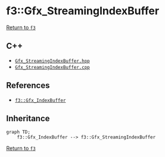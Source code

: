 # f3::Gfx_StreamingIndexBuffer

[Return to `f3`](/docs/f3.md)

## C++

- [`Gfx_StreamingIndexBuffer.hpp`](/src/f3/Gfx_StreamingIndexBuffer.hpp)
- [`Gfx_StreamingIndexBuffer.cpp`](/src/f3/Gfx_StreamingIndexBuffer.cpp)

## References

- [`f3::Gfx_IndexBuffer`](/docs/f3/Gfx_IndexBuffer.md)

## Inheritance

```mermaid
graph TD;
    f3::Gfx_IndexBuffer --> f3::Gfx_StreamingIndexBuffer
```

[Return to `f3`](/docs/f3.md)